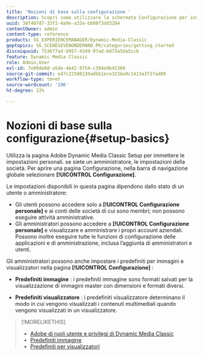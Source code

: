 ```yaml
---
title: 'Nozioni di base sulla configurazione '
description: Scopri come utilizzare la schermata Configurazione per inserire le impostazioni personali in Adobe Dynamic Media Classic. se siete un amministratore, le impostazioni della società.
uuid: 38f487d7-33f2-4a9e-a32e-bb08f3dd3284
contentOwner: admin
content-type: reference
products: SG_EXPERIENCEMANAGER/Dynamic-Media-Classic
geptopics: SG_SCENESEVENONDEMAND_PK/categories/getting_started
discoiquuid: 753677ad-9957-43d9-97ad-bd73a5da5ccb
feature: Dynamic Media Classic
role: Admin,User
exl-id: 7e99de68-a5de-4b42-9754-c394e9b41369
source-git-commit: e47c22508230adbb1ece323be0c1413a3f27ad89
workflow-type: tm+mt
source-wordcount: '196'
ht-degree: 22%

---
```


# Nozioni di base sulla configurazione{#setup-basics}

Utilizza la pagina Adobe Dynamic Media Classic Setup per immettere le impostazioni personali. se siete un amministratore, le impostazioni della società. Per aprire una pagina Configurazione, nella barra di navigazione globale selezionare **[!UICONTROL Configurazione]**.

Le impostazioni disponibili in questa pagina dipendono dallo stato di un utente o amministratore:

* Gli utenti possono accedere solo a **[!UICONTROL Configurazione personale]** e ai conti delle società di cui sono membri; non possono eseguire attività amministrative.
* Gli amministratori possono accedere a **[!UICONTROL Configurazione personale]** e visualizzare e amministrare i propri account aziendali. Possono inoltre eseguire tutte le funzioni di configurazione delle applicazioni e di amministrazione, inclusa l’aggiunta di amministratori e utenti.

Gli amministratori possono anche impostare i predefiniti per immagini e visualizzatori nella pagina **[!UICONTROL Configurazione]** :

* **Predefiniti immagine** : i predefiniti immagine sono formati salvati per la visualizzazione di immagini master con dimensioni e formati diversi.

* **Predefiniti visualizzatore** : i predefiniti visualizzatore determinano il modo in cui vengono visualizzati i contenuti multimediali quando vengono visualizzati in un visualizzatore.

>[!MORELIKETHIS]
>
>* [Adobe di ruoli utente e privilegi di Dynamic Media Classic](administration-setup.md#user_administration)
>* [Predefiniti immagine](application-setup.md#image_presets)
>* [Predefiniti per visualizzatori](application-setup.md#viewer_presets)

